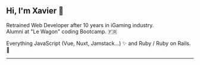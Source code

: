 
## Hi, I'm Xavier :wave:

Retrained Web Developer after 10 years in iGaming industry. <br/>
Alumni at "Le Wagon" coding Bootcamp. :fr:

Everything JavaScript (Vue, Nuxt, Jamstack...) :sparkles: and Ruby / Ruby on Rails. :gem:

----
